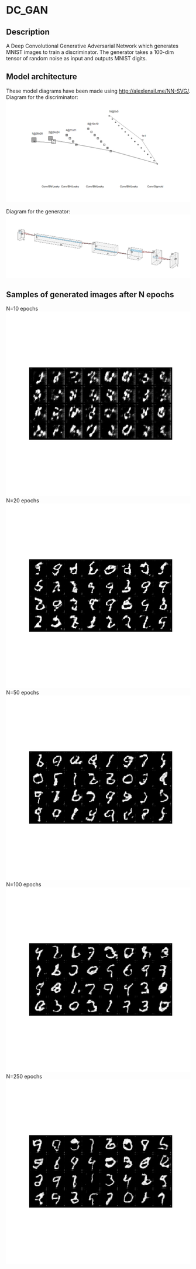 # DC_GAN
## Description
A Deep Convolutional Generative Adversarial Network which generates MNIST images to train a discriminator. The generator takes a 100-dim tensor of random noise as input and outputs MNIST digits.

## Model architecture
These model diagrams have been made using http://alexlenail.me/NN-SVG/. Diagram for the discriminator:
![Discriminator](https://raw.githubusercontent.com/paulbmiller/DC_GAN/master/github/Discriminator.PNG)

Diagram for the generator:
![Generator](https://raw.githubusercontent.com/paulbmiller/DC_GAN/master/github/Generator.PNG)

## Samples of generated images after N epochs
N=10 epochs
![batch of 32 images after 10 epochs](https://raw.githubusercontent.com/paulbmiller/DC_GAN/master/results/250_epochs/112089633_10.png)
N=20 epochs
![batch of 32 images after 20 epochs](https://raw.githubusercontent.com/paulbmiller/DC_GAN/master/results/250_epochs/356870242_20.png)
N=50 epochs
![batch of 32 images after 50 epochs](https://raw.githubusercontent.com/paulbmiller/DC_GAN/master/results/250_epochs/380560714_50.png)
N=100 epochs
![batch of 32 images after 100 epochs](https://raw.githubusercontent.com/paulbmiller/DC_GAN/master/results/250_epochs/368795332_100.png)
N=250 epochs
![batch of 32 images after 250 epochs](https://raw.githubusercontent.com/paulbmiller/DC_GAN/master/results/250_epochs/327074246_250.png)